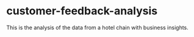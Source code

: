 # customer-feedback-analysis
This is the analysis of the data from a hotel chain with business insights. 
